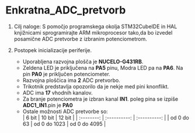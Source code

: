 # Enkratna_ADC_pretvorb

1. Cilj naloge: S pomočjo programskega okolja STM32CubeIDE in HAL knjižnicami sprogramirajte 
   ARM mikroprocesor tako,da bo izvedel posamične ADC pretvorbe z izbranim potenciometrom.

2. Postopek inicializacije periferije.  
    -  Uporabljena razvojna plošča je **NUCELO-G431RB**.  
    - Zeldena LED je priključena na **PA5** pinu, Modra LED pa na **PA6**. Na pin **PA0** je priključen potenciometer.  
    - Razvojna ploščica ima **2** ADC  pretvorbo.  
    - Trikotnik predstavlja opozorilo da je nekje med pini knonflikt.  
    - ADC ima **17** vhodnih kanalov.  
    - Za branje potenciometra je izbran kanal **IN1**. poleg pina se izpiše **ADC1_IN1**.pin je **PA0**
    - Ostale možnosti ADC pretvorbe so:  
      |   6 bit    |    10 bit    |    12 bit    |
      | :--------: | :----------: | :----------: |
      | od 0 do 63 | od 0 do 1023 | od 0 do 4095 |
